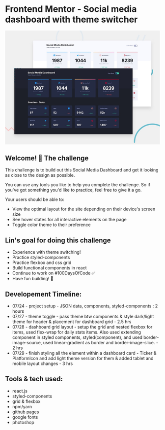 # Frontend Mentor - Social media dashboard with theme switcher

![Design preview for the Social media dashboard with theme switcher coding challenge](./design/desktop-preview.jpg)

## Welcome! 👋 The challenge

This challenge is to build out this Social Media Dashboard and get it looking as close to the design as possible.

You can use any tools you like to help you complete the challenge. So if you've got something you'd like to practice, feel free to give it a go.

Your users should be able to:

- View the optimal layout for the site depending on their device's screen size
- See hover states for all interactive elements on the page
- Toggle color theme to their preference

## Lin's goal for doing this challenge
- Experience with theme switching!
- Practice styled-components 
- Practice flexbox and css grid 
- Build functional components in react 
- Continue to work on #100DaysOfCode ✅
- Have fun building! 🚀

## Developement Timeline: 
- 07/24 - project setup - JSON data, components, styled-components : 2 hours
- 07/27 - theme toggle - pass theme btw components & style dark/light theme for header & placement for dashboard grid - 2.5 hrs
- 07/28 - dashboard grid layout - setup the grid and nested flexbox for items, used flex-wrap for daily stats items. Also used extending component in styled components, styled(component), and used border-image-source, used linear-gradient as border and border-image-slice. - 2 hrs 
- 07/29 - finish styling all the element within a dashboard card - Ticker & PlatformIcon and add light theme version for them & added tablet and mobile layout changes - 3 hrs

## Tools & tech used:
- react.js
- styled-components
- grid & flexbox
- npm/yarn
- github pages
- google fonts
- photoshop